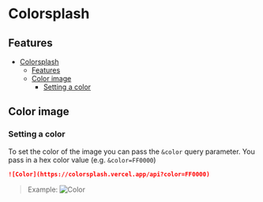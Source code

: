 # Colorsplash

## Features

- [Colorsplash](#colorsplash)
  - [Features](#features)
  - [Color image](#color-image)
    - [Setting a color](#setting-a-color)

## Color image

### Setting a color

To set the color of the image you can pass the `&color` query parameter. You pass in a hex color value (e.g. `&color=FF0000`)

```md
![Color](https://colorsplash.vercel.app/api?color=FF0000)
```

> Example: ![Color](https://colorsplash.vercel.app/api?color=FF0000)
